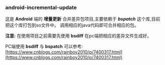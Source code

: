 ### android-incremental-update

这是 __Android__ 端的 __增量更新__ 合并差异包项目,主要依赖于 ___bspatch___ 这个库,目前把这个库打包到so文件中。 
调用相应的java代码即可合并相应的包。  

__注意:__ 在使用项目之前需要先使用 __bsdiff__ 在pc端把相应的差异文件生成好。  

PC端使用 __bsdiff__ 与 __bspatch__ 可以参考:
[https://www.cnblogs.com/rainboy2010/p/7400317.html](https://www.cnblogs.com/rainboy2010/p/7400317.html)